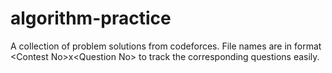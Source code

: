 # algorithm-practice
A collection of problem solutions from codeforces. File names are in format &lt;Contest No>x&lt;Question No> to track the corresponding questions easily.
